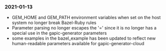### 2021-01-13

* GEM_HOME and GEM_PATH environment variables when set on the host system no longer break Bazel-Ruby rules
* Parameter parsing no longer escapes the '=' since it is no longer has a special use in the gapic-generator parameters
* some examples in the bazel_example has been updated to reflect new human-readable parameters available for gapic-generator-cloud
